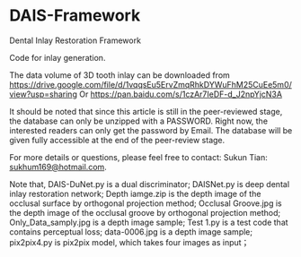 # DAIS-Framework
Dental Inlay Restoration Framework

Code for inlay generation.

The data volume of 3D tooth inlay can be downloaded from 
https://drive.google.com/file/d/1vqqsEu5ErvZmqRhkDYWuFhM25CuEe5m0/view?usp=sharing Or https://pan.baidu.com/s/1czAr7IeDF-d_J2npYjcN3A 

It should be noted that since this article is still in the peer-reviewed stage, the database can only be unzipped with a PASSWORD. Right now, the interested readers can only get the password by Email. The database will be given fully accessible at the end of the peer-review stage. 

For more details or questions, please feel free to contact:
Sukun Tian: sukhum169@hotmail.com.

Note that,
DAIS-DuNet.py is a dual discriminator;
DAISNet.py is deep dental inlay restoration network;
Depth iamge.zip is the depth image of the occlusal surface by orthogonal projection method;
Occlusal Groove.jpg is the depth image of the occlusal groove by orthogonal projection method;
Only_Data_samply.jpg is a depth image sample;
Test 1.py is a test code that contains perceptual loss;
data-0006.jpg is a depth image sample;
pix2pix4.py is pix2pix model, which takes four images as input；


